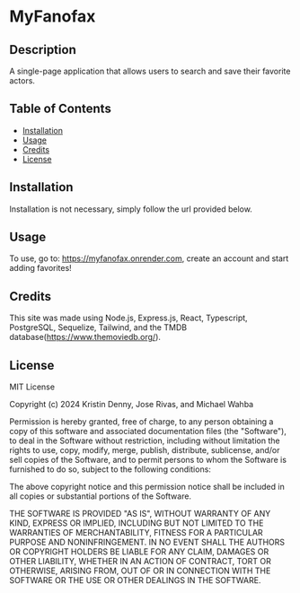 # MyFanofax

## Description

A single-page application that allows users to search and save their favorite actors.


## Table of Contents 


- [Installation](#installation)
- [Usage](#usage)
- [Credits](#credits)
- [License](#license)

## Installation

Installation is not necessary, simply follow the url provided below.

## Usage

To use, go to: https://myfanofax.onrender.com, create an account and start adding favorites!


## Credits

This site was made using Node.js, Express.js, React, Typescript, PostgreSQL, Sequelize, Tailwind, and the TMDB database(https://www.themoviedb.org/).


## License

MIT License

Copyright (c) 2024 Kristin Denny, Jose Rivas, and Michael Wahba

Permission is hereby granted, free of charge, to any person obtaining a copy
of this software and associated documentation files (the "Software"), to deal
in the Software without restriction, including without limitation the rights
to use, copy, modify, merge, publish, distribute, sublicense, and/or sell
copies of the Software, and to permit persons to whom the Software is
furnished to do so, subject to the following conditions:

The above copyright notice and this permission notice shall be included in all
copies or substantial portions of the Software.

THE SOFTWARE IS PROVIDED "AS IS", WITHOUT WARRANTY OF ANY KIND, EXPRESS OR
IMPLIED, INCLUDING BUT NOT LIMITED TO THE WARRANTIES OF MERCHANTABILITY,
FITNESS FOR A PARTICULAR PURPOSE AND NONINFRINGEMENT. IN NO EVENT SHALL THE
AUTHORS OR COPYRIGHT HOLDERS BE LIABLE FOR ANY CLAIM, DAMAGES OR OTHER
LIABILITY, WHETHER IN AN ACTION OF CONTRACT, TORT OR OTHERWISE, ARISING FROM,
OUT OF OR IN CONNECTION WITH THE SOFTWARE OR THE USE OR OTHER DEALINGS IN THE
SOFTWARE.

